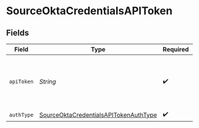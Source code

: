 # SourceOktaCredentialsAPIToken


## Fields

| Field                                                                                                                                | Type                                                                                                                                 | Required                                                                                                                             | Description                                                                                                                          |
| ------------------------------------------------------------------------------------------------------------------------------------ | ------------------------------------------------------------------------------------------------------------------------------------ | ------------------------------------------------------------------------------------------------------------------------------------ | ------------------------------------------------------------------------------------------------------------------------------------ |
| `apiToken`                                                                                                                           | *String*                                                                                                                             | :heavy_check_mark:                                                                                                                   | An Okta token. See the <a href="https://docs.airbyte.com/integrations/sources/okta">docs</a> for instructions on how to generate it. |
| `authType`                                                                                                                           | [SourceOktaCredentialsAPITokenAuthType](../../models/shared/SourceOktaCredentialsAPITokenAuthType.md)                                | :heavy_check_mark:                                                                                                                   | N/A                                                                                                                                  |